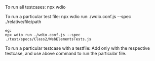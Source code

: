 To run all testcases:
    npx wdio

To run a particular test file:
    npx wdio run ./wdio.conf.js --spec ./relative/file/path

    eg:
    npx wdio run ./wdio.conf.js --spec ./test/specs/Class2/WebElementsTests.js 

To run a particular testcase with a testfile:
    Add only with the respective testcase,
    and use above command to run the particular file.

